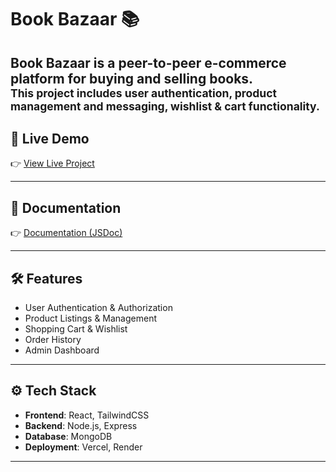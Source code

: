 # Book Bazaar 📚

Book Bazaar is a peer-to-peer e-commerce platform for buying and selling books.  
<sub>
This project includes user authentication, product management and messaging, wishlist & cart functionality.
</sub>
---

## 🚀 Live Demo
👉 [View Live Project](https://book-bazaar-eight.vercel.app)

---

## 📄 Documentation
👉 [Documentation (JSDoc)](https://book-bazaar-docs.vercel.app)

---

## 🛠️ Features
- User Authentication & Authorization
- Product Listings & Management
- Shopping Cart & Wishlist
- Order History
- Admin Dashboard

---

## ⚙️ Tech Stack
- **Frontend**: React, TailwindCSS
- **Backend**: Node.js, Express
- **Database**: MongoDB
- **Deployment**: Vercel, Render

---
